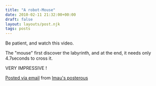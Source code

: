 ```yaml
---
title: "A robot-Mouse"
date: 2010-02-11 21:32:00+00:00
draft: false
layout: layouts/post.njk
tags: posts
---
```


Be patient, and watch this video.

The "mouse" first discover the labyrinth, and at the end, it needs only 4.7seconds to cross it.

VERY IMPRESSIVE !

[](http://www.youtube.com/watch?v=uDD0KiXfDLc&feature=player_embedded)

[Posted via email](http://posterous.com)  from [lmau's posterous](http://lmau.posterous.com/a-robot-mouse)
